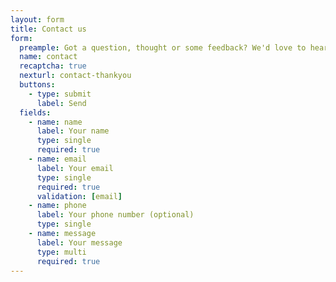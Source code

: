 ```yaml
---
layout: form
title: Contact us
form: 
  preample: Got a question, thought or some feedback? We'd love to hear it!\nJust fill in the form below.
  name: contact
  recaptcha: true
  nexturl: contact-thankyou
  buttons:
    - type: submit
      label: Send
  fields:
    - name: name
      label: Your name
      type: single
      required: true
    - name: email
      label: Your email
      type: single
      required: true
      validation: [email]
    - name: phone
      label: Your phone number (optional)
      type: single
    - name: message
      label: Your message
      type: multi   
      required: true
---
```

